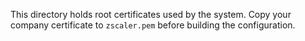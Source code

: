 This directory holds root certificates used by the system.
Copy your company certificate to `zscaler.pem` before building the configuration.
